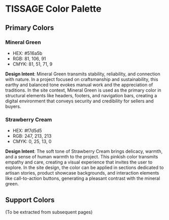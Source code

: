 # TISSAGE Color Palette

## Primary Colors

### Mineral Green
- HEX: #516a5b
- RGB: 81, 106, 91
- CMYK: 81, 51, 71, 9

**Design Intent**: Mineral Green transmits stability, reliability, and connection with nature. In a project focused on craftsmanship and sustainability, this earthy and balanced tone evokes manual work and the appreciation of traditions. In the site context, Mineral Green is used as the primary color in structural elements like headers, footers, and navigation bars, creating a digital environment that conveys security and credibility for sellers and buyers.

### Strawberry Cream
- HEX: #f7d5d5
- RGB: 247, 213, 213
- CMYK: 0, 25, 13, 0

**Design Intent**: The soft tone of Strawberry Cream brings delicacy, warmth, and a sense of human warmth to the project. This pinkish color transmits empathy and care, creating a visual experience that invites the user to explore. In the site design, the color can be applied in sections dedicated to artisan stories, product showcase backgrounds, and interaction elements like call-to-action buttons, generating a pleasant contrast with the mineral green.

## Support Colors
(To be extracted from subsequent pages)

